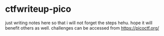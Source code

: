 # ctfwriteup-pico

just writing notes here so that i will not forget the steps hehu. hope it will benefit others as well. challenges can be accessed from https://picoctf.org/
